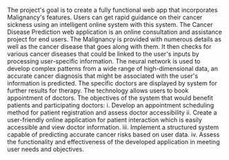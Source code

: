 The project's goal is to create a fully functional web app that incorporates
Malignancy's features. Users can get rapid guidance on their cancer sickness using an
intelligent online system with this system. The Cancer Disease Prediction web
application is an online consultation and assistance project for end users. The
Malignancy is provided with numerous details as well as the cancer disease that goes
along with them. It then checks for various cancer diseases that could be linked to the
user's inputs by processing user-specific information. The neural network is used to
develop complex patterns from a wide range of high-dimensional data, an accurate
cancer diagnosis that might be associated with the user's information is predicted. The
specific doctors are displayed by system for further results for therapy. The technology
allows users to book appointment of doctors.
The objectives of the system that would benefit patients and participating
doctors:
     i. Develop an appointment scheduling method for patient registration and
assess doctor accessibility
    ii. Create a user-friendly online application for patient interaction which is
easily accessible and view doctor information.
    iii. Implement a structured system capable of predicting accurate cancer
risks based on user data.
    iv. Assess the functionality and effectiveness of the developed application in
meeting user needs and objectives.
